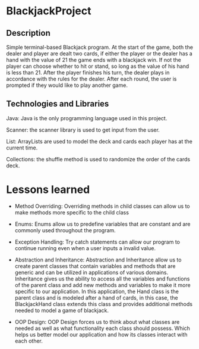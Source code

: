 # BlackjackProject

## Description
Simple terminal-based Blackjack program. At the start of the game, both the dealer and player are dealt two cards, if either the player or the dealer has a hand with the value of 21 the game ends with a blackjack win. If not the player can choose whether to hit or stand, so long as the value of his hand is less than 21. After the player finishes his turn, the dealer plays in accordance with the rules for the dealer. After each round, the user is prompted if they would like to play another game.

## Technologies and Libraries
Java: Java is the only programming language used in this project.

Scanner: the scanner library is used to get input from the user.

List: ArrayLists are used to model the deck and cards each player has at the current time.

Collections: the shuffle method is used to randomize the order of the cards deck.



# Lessons learned 

- Method Overriding: Overriding methods in child classes can allow us to make methods more specific to the child class

- Enums: Enums allow us to predefine variables that are constant and are commonly used throughout the program. 

- Exception Handling: Try catch statements can allow our program to continue running even when a user inputs a invalid value.

- Abstraction and Inheritance: Abstraction and Inheritance allow us to create parent classes that contain variables and methods that are generic and can be utilized in applications of various domains. Inheritance gives us the ability to access all the variables and functions of the parent class and add new methods and variables to make it more specific to our application. In this application, the Hand class is the parent class and is modeled after a hand of cards, in this case, the BlackjackHand class extends this class and provides additional methods needed to model a game of blackjack. 

- OOP Design: OOP Design forces us to think about what classes are needed as well as what functionality each class should possess. Which helps us better model our application and how its classes interact with each other. 